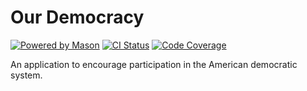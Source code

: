 # Our Democracy

[![Powered by Mason](https://img.shields.io/endpoint?url=https%3A%2F%2Ftinyurl.com%2Fmason-badge)](https://github.com/felangel/mason)
[![CI Status][ci_dart_badge]][ci_dart_link]
[![Code Coverage][coverage_badge]][ci_dart_link]

An application to encourage participation in the American democratic system.

[ci_dart_badge]: https://github.com/PHS-TSA/our_democracy/actions/workflows/ci.yaml/badge.svg?branch=main
[ci_dart_link]: https://github.com/PHS-TSA/our_democracy/actions/workflows/ci.yaml
[coverage_badge]: https://codecov.io/gh/PHS-TSA/our_democracy/branch/main/graph/badge.svg?token=XXXXXXXXXX
